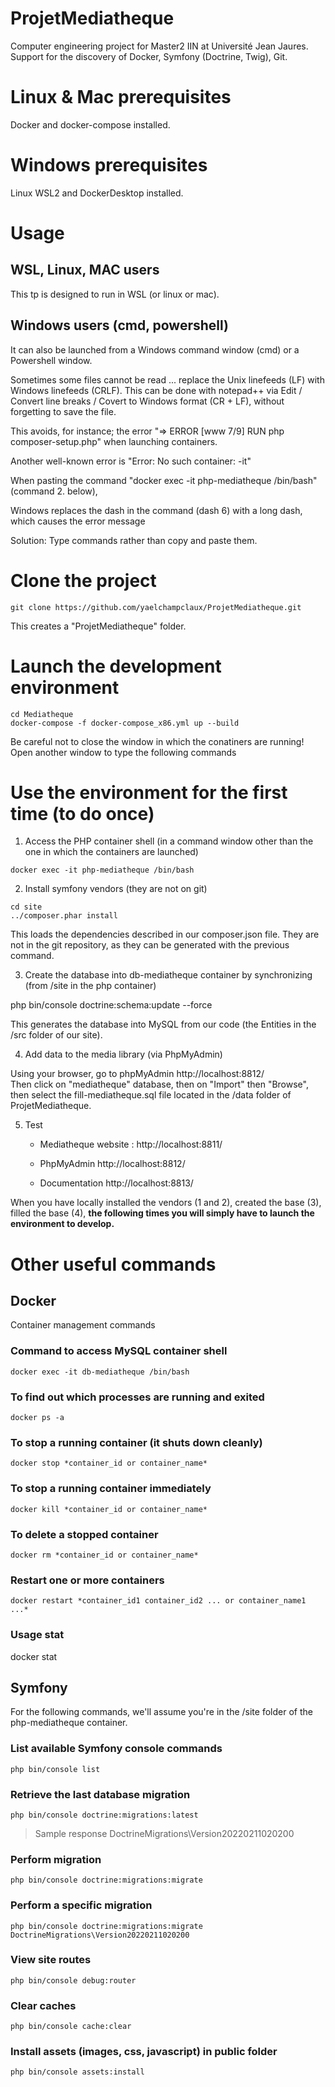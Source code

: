 # ProjetMediatheque
Computer engineering project for Master2 IIN at Université Jean Jaures. 
Support for the discovery of Docker, Symfony (Doctrine, Twig), Git. 

# Linux & Mac prerequisites
Docker and docker-compose installed.

# Windows prerequisites
Linux WSL2 and DockerDesktop installed.

# Usage

## WSL, Linux, MAC users
This tp is designed to run in WSL (or linux or mac).

## Windows users (cmd, powershell)
It can also be launched from a Windows command window (cmd) or a Powershell window.

Sometimes some files cannot be read ... replace the Unix linefeeds (LF) with Windows linefeeds (CRLF).
This can be done with notepad++ via Edit / Convert line breaks / Covert to Windows format (CR + LF), without forgetting to save the file.

This avoids, for instance; the error "=> ERROR [www 7/9] RUN php composer-setup.php" when launching containers.

Another well-known error is "Error: No such container: -it"

When pasting the command "docker exec -it php-mediatheque /bin/bash" (command 2. below),

Windows replaces the dash in the command (dash 6) with a long dash, which causes the error message

Solution: Type commands rather than copy and paste them.

# Clone the project

``git clone https://github.com/yaelchampclaux/ProjetMediatheque.git``

This creates a "ProjetMediatheque" folder.

# Launch the development environment 

``cd Mediatheque``\
``docker-compose -f docker-compose_x86.yml up --build``

Be careful not to close the window in which the conatiners are running! 
Open another window to type the following commands

# Use the environment for the first time (to do once)

1. Access the PHP container shell (in a command window other than the one in which the containers are launched)

``docker exec -it php-mediatheque /bin/bash``

2. Install symfony vendors (they are not on git)

``cd site``\
``../composer.phar install``

This loads the dependencies described in our composer.json file. 
They are not in the git repository, as they can be generated with the previous command.

3. Create the database into db-mediatheque container by synchronizing (from /site in the php container) 

php bin/console doctrine:schema:update --force

This generates the database into MySQL from our code (the Entities in the /src folder of our site).

4. Add data to the media library (via PhpMyAdmin) 

Using your browser, go to phpMyAdmin http://localhost:8812/\
Then click on "mediatheque" database, then on "Import" then "Browse", then select the fill-mediatheque.sql file located in the /data folder of ProjetMediatheque.

5. Test

    - Mediatheque website : http://localhost:8811/

    - PhpMyAdmin http://localhost:8812/

    - Documentation http://localhost:8813/

When you have locally installed the vendors (1 and 2), created the base (3), filled the base (4),
__the following times you will simply have to launch the environment to develop.__

# Other useful commands

## Docker 

Container management commands

### Command to access MySQL container shell

``docker exec -it db-mediatheque /bin/bash``

### To find out which processes are running and exited

``docker ps -a``

### To stop a running container (it shuts down cleanly)

``docker stop *container_id or container_name*``

### To stop a running container immediately

``docker kill *container_id or container_name*``

### To delete a stopped container

``docker rm *container_id or container_name*``

### Restart one or more containers

``docker restart *container_id1 container_id2 ... or container_name1 ...*``

### Usage stat

docker stat

## Symfony 

For the following commands, we'll assume you're in the /site folder of the php-mediatheque container. 

### List available Symfony console commands

``php bin/console list``

### Retrieve the last database migration

``php bin/console doctrine:migrations:latest``
> Sample response DoctrineMigrations\Version20220211020200

### Perform migration

``php bin/console doctrine:migrations:migrate``

### Perform a specific migration

``php bin/console doctrine:migrations:migrate DoctrineMigrations\Version20220211020200``

### View site routes

``php bin/console debug:router``

### Clear caches 

``php bin/console cache:clear``

### Install assets (images, css, javascript) in public folder

``php bin/console assets:install``



